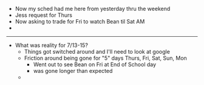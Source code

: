 - Now my sched had me here from yesterday thru the weekend
- Jess request for Thurs
- Now asking to trade for Fri to watch Bean til Sat AM
-
- ---
- What was reality for  7/13-15?
	- Things got switched around and I'll need to look at google
	- Friction around being gone for "5" days Thurs, Fri, Sat, Sun, Mon
		- Went out to see Bean on Fri at End of School day
		- was gone longer than expected
	-